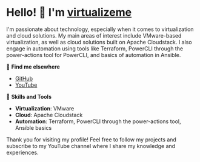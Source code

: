 # Hello! 👋 I'm [virtualizeme](https://github.com/virtualizeme)

I'm passionate about technology, especially when it comes to virtualization and cloud solutions. My main areas of interest include VMware-based virtualization, as well as cloud solutions built on Apache Cloudstack. I also engage in automation using tools like Terraform, PowerCLI through the power-actions tool for PowerCLI, and basics of automation in Ansible.

🔗 **Find me elsewhere**
- [GitHub](https://github.com/virtualizeme)
- [YouTube](https://www.youtube.com/@virtualizeMe)

💼 **Skills and Tools**
- **Virtualization**: VMware
- **Cloud**: Apache Cloudstack
- **Automation**: Terraform, PowerCLI through the power-actions tool, Ansible basics

Thank you for visiting my profile! Feel free to follow my projects and subscribe to my YouTube channel where I share my knowledge and experiences.

